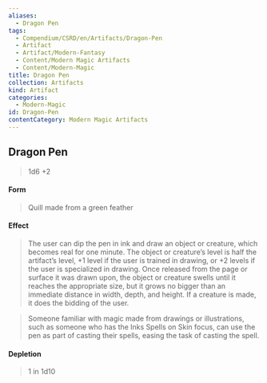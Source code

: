 ```yaml
---
aliases:
  - Dragon Pen
tags:
  - Compendium/CSRD/en/Artifacts/Dragon-Pen
  - Artifact
  - Artifact/Modern-Fantasy
  - Content/Modern Magic Artifacts
  - Content/Modern-Magic
title: Dragon Pen
collection: Artifacts
kind: Artifact
categories:
  - Modern-Magic
id: Dragon-Pen
contentCategory: Modern Magic Artifacts
---
```

## Dragon Pen  
>1d6 +2  
#### Form  
> Quill made from a green feather   
  
#### Effect  
> The user can dip the pen in ink and draw an object or creature, which becomes real for one minute. The object or creature’s level is half the artifact’s level, +1 level if the user is trained in drawing, or +2 levels if the user is specialized in drawing. Once released from the page or surface it was drawn upon, the object or creature swells until it reaches the appropriate size, but it grows no bigger than an immediate distance in width, depth, and height. If a creature is made, it does the bidding of the user.   
>  
>Someone familiar with magic made from drawings or illustrations, such as someone who has the Inks Spells on Skin focus, can use the pen as part of casting their spells, easing the task of casting the spell.  
#### Depletion   
>1 in 1d10  
  
  
